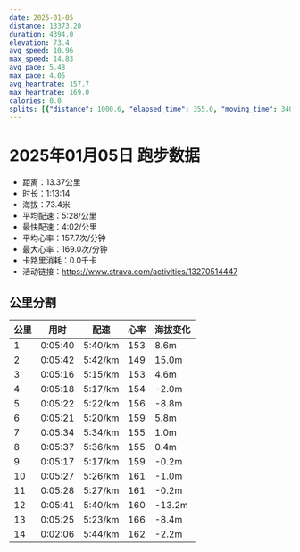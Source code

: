 ```yaml
---
date: 2025-01-05
distance: 13373.20
duration: 4394.0
elevation: 73.4
avg_speed: 10.96
max_speed: 14.83
avg_pace: 5.48
max_pace: 4.05
avg_heartrate: 157.7
max_heartrate: 169.0
calories: 0.0
splits: [{"distance": 1000.6, "elapsed_time": 355.0, "moving_time": 340.0, "average_speed": 2.94, "pace": 5.668945578231292, "average_heartrate": 153.1823708206687, "elevation_difference": 8.6, "split_number": 1}, {"distance": 999.5, "elapsed_time": 365.0, "moving_time": 342.0, "average_speed": 2.92, "pace": 5.707773972602739, "average_heartrate": 149.5568862275449, "elevation_difference": 15.0, "split_number": 2}, {"distance": 1000.8, "elapsed_time": 316.0, "moving_time": 316.0, "average_speed": 3.17, "pace": 5.2576340694006305, "average_heartrate": 153.0, "elevation_difference": 4.6, "split_number": 3}, {"distance": 1001.0, "elapsed_time": 318.0, "moving_time": 318.0, "average_speed": 3.15, "pace": 5.291015873015873, "average_heartrate": 154.64465408805032, "elevation_difference": -2.0, "split_number": 4}, {"distance": 999.5, "elapsed_time": 322.0, "moving_time": 322.0, "average_speed": 3.1, "pace": 5.376354838709677, "average_heartrate": 156.56211180124222, "elevation_difference": -8.8, "split_number": 5}, {"distance": 1000.6, "elapsed_time": 321.0, "moving_time": 321.0, "average_speed": 3.12, "pace": 5.341891025641025, "average_heartrate": 159.89408099688472, "elevation_difference": 5.8, "split_number": 6}, {"distance": 998.1, "elapsed_time": 334.0, "moving_time": 334.0, "average_speed": 2.99, "pace": 5.574147157190635, "average_heartrate": 155.67964071856287, "elevation_difference": 1.0, "split_number": 7}, {"distance": 1000.9, "elapsed_time": 337.0, "moving_time": 337.0, "average_speed": 2.97, "pace": 5.611683501683501, "average_heartrate": 155.540059347181, "elevation_difference": 0.4, "split_number": 8}, {"distance": 999.9, "elapsed_time": 317.0, "moving_time": 317.0, "average_speed": 3.15, "pace": 5.291015873015873, "average_heartrate": 159.56782334384857, "elevation_difference": -0.2, "split_number": 9}, {"distance": 1000.7, "elapsed_time": 327.0, "moving_time": 327.0, "average_speed": 3.06, "pace": 5.446633986928104, "average_heartrate": 161.27217125382262, "elevation_difference": -1.0, "split_number": 10}, {"distance": 998.9, "elapsed_time": 328.0, "moving_time": 328.0, "average_speed": 3.05, "pace": 5.464491803278689, "average_heartrate": 161.28048780487805, "elevation_difference": -0.2, "split_number": 11}, {"distance": 1001.7, "elapsed_time": 341.0, "moving_time": 341.0, "average_speed": 2.94, "pace": 5.668945578231292, "average_heartrate": 160.93093093093094, "elevation_difference": -13.2, "split_number": 12}, {"distance": 1005.6, "elapsed_time": 330.0, "moving_time": 325.0, "average_speed": 3.09, "pace": 5.3937540453074435, "average_heartrate": 166.93103448275863, "elevation_difference": -8.4, "split_number": 13}, {"distance": 365.2, "elapsed_time": 131.0, "moving_time": 126.0, "average_speed": 2.9, "pace": 5.747137931034483, "average_heartrate": 162.784, "elevation_difference": -2.2, "split_number": 14}]
---
```


# 2025年01月05日 跑步数据

- 距离：13.37公里
- 时长：1:13:14
- 海拔：73.4米
- 平均配速：5:28/公里
- 最快配速：4:02/公里
- 平均心率：157.7次/分钟
- 最大心率：169.0次/分钟
- 卡路里消耗：0.0千卡
- 活动链接：https://www.strava.com/activities/13270514447

## 公里分割

| 公里 | 用时 | 配速 | 心率 | 海拔变化 |
|------|------|------|------|------|
| 1 | 0:05:40 | 5:40/km | 153 | 8.6m |
| 2 | 0:05:42 | 5:42/km | 149 | 15.0m |
| 3 | 0:05:16 | 5:15/km | 153 | 4.6m |
| 4 | 0:05:18 | 5:17/km | 154 | -2.0m |
| 5 | 0:05:22 | 5:22/km | 156 | -8.8m |
| 6 | 0:05:21 | 5:20/km | 159 | 5.8m |
| 7 | 0:05:34 | 5:34/km | 155 | 1.0m |
| 8 | 0:05:37 | 5:36/km | 155 | 0.4m |
| 9 | 0:05:17 | 5:17/km | 159 | -0.2m |
| 10 | 0:05:27 | 5:26/km | 161 | -1.0m |
| 11 | 0:05:28 | 5:27/km | 161 | -0.2m |
| 12 | 0:05:41 | 5:40/km | 160 | -13.2m |
| 13 | 0:05:25 | 5:23/km | 166 | -8.4m |
| 14 | 0:02:06 | 5:44/km | 162 | -2.2m |

